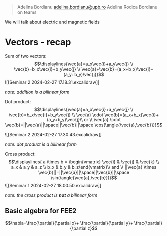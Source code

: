 
>  Adelina Bordianu
>  adelina.bordianu@upb.ro
>  Adelina Rodica Bordianu on teams

We will talk about electric and magnetic fields
# Vectors - recap
Sum of two vectors:
$$\displaylines{\vec{a}=a_x\vec{i}+a_y\vec{j} \\ \vec{b}=b_x\vec{i}+b_y\vec{j} \\ \vec{a}+\vec{b}=(a_x+b_x)\vec{i}+(a_y+b_y)\vec{j}}$$
![[Seminar 2 2024-02-27 17.18.31.excalidraw]]

_note: addition is a bilinear form_

Dot product:
$$\displaylines{\vec{a}=a_x\vec{i}+a_y\vec{j} \\ \vec{b}=b_x\vec{i}+b_y\vec{j} \\ \vec{a} \cdot \vec{b}=(a_x+b_x)\vec{i}+(a_y+b_y)\vec{j}\\ or \\ \vec{a} \cdot \vec{b}=||\vec{a}||\space||\vec{b}||\space \cos(\angle{\vec{a},\vec{b}})}$$

![[Seminar 2 2024-02-27 17.30.43.excalidraw]]

_note: dot product is a bilinear form_

Cross product:
$$\displaylines{ a \times b = \begin{vmatrix} \vec{i} & \vec{j} & \vec{k} \\ a_x & a_y & a_z \\ b_x & b_y & b_z\end{vmatrix}\\ and \\ ||\vec{a} \times \vec{b}||=||\vec{a}||\space||\vec{b}||\space \sin(\angle{\vec{a},\vec{b}})}$$
![[Seminar 1 2024-02-27 18.00.50.excalidraw]]

_note: the cross product is **not** a bilinear form_

## Basic algebra for FEE2
$$\nabla=\frac{\partial}{\partial x}+ \frac{\partial}{\partial y}+ \frac{\partial}{\partial z}$$
